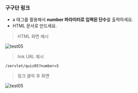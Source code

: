### 구구단 링크
* a 태그를 활용해서 **number 파라미터로 입력된 단수**를 출력하세요.
* HTML 문서로 만드세요.
> HTML 화면 예시
  
![test05](/material/images/dulumary/web/servlet/test05_html.png)

> link URL 예시

```
/servlet/quiz05?number=5
```

> 링크 클릭 후 화면
  
![test05](/material/images/dulumary/web/servlet/test05_result.png)